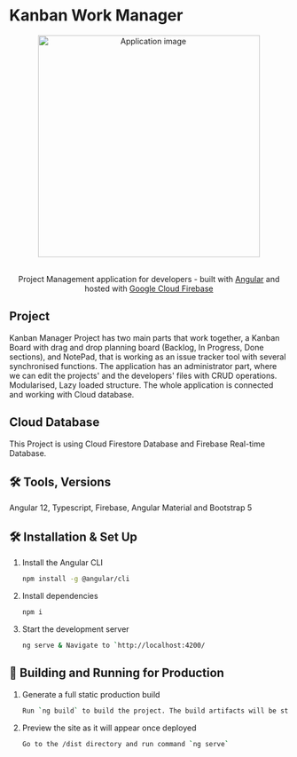 # Kanban Work Manager

<div align="center">
  <img alt="Application image" src="https://www.integrify.com/site/assets/files/2473/kanban-project-management.png" width="400" />
</div>
<br>
<p align="center">
  Project Management application for developers - built with <a href="https://angular.io/" target="_blank">Angular</a> and hosted with <a href="https://firebase.google.com/" target="_blank">Google Cloud Firebase</a>
</p>

## Project

Kanban Manager Project has two main parts that work together, a Kanban Board with drag and drop planning board (Backlog, In Progress, Done sections), and NotePad, that is working as an issue tracker tool with several synchronised functions. The application has an administrator part, where we can edit the projects' and the developers' files with CRUD operations. Modularised, Lazy loaded structure. The whole application is connected and working with Cloud database.
## Cloud Database

This Project is using Cloud Firestore Database and Firebase Real-time Database.

## 🛠 Tools, Versions
Angular 12, Typescript, Firebase, Angular Material and Bootstrap 5

## 🛠 Installation & Set Up

1. Install the Angular CLI

   ```sh
   npm install -g @angular/cli
   ```

3. Install dependencies

   ```sh
   npm i
   ```

4. Start the development server

   ```sh
   ng serve & Navigate to `http://localhost:4200/
   ```

## 🚀 Building and Running for Production

1. Generate a full static production build

   ```sh
   Run `ng build` to build the project. The build artifacts will be stored in the `dist/` directory. Use the `--prod` flag for a production build.
   ```

1. Preview the site as it will appear once deployed

   ```sh
   Go to the /dist directory and run command `ng serve`
   ```
